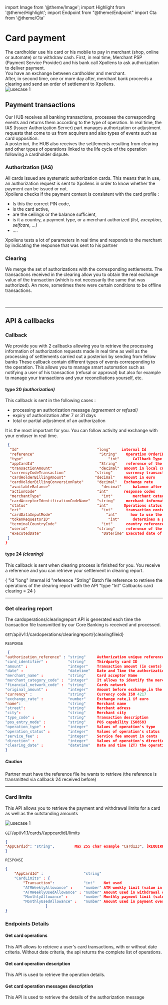 import Image from '@theme/Image';
import Highlight from '@theme/Highlight';
import Endpoint from "@theme/Endpoint"
import Cta from '@theme/Cta'


# Card payment

The cardholder use his card or his mobile to pay in merchant (shop, online or automate) or to withdraw cash.
First, in real time, Merchant PSP (Payment Service Provider) and his bank call Xpollens to ask authorization to deliver payment.
<br/>
You have an exchange between cardholder and merchant.
<br/>
After, in second time, one or more day after, merchant bank proceeds a clearing and send an order of settlement to Xpollens.
<br/>
<Image src="docs/CardOP_Payment.png" alt="usecase 1"/>

## Payment transactions

Our HUB receives all banking transactions, processes the corresponding events and returns them according to the type of operation.
In real time, the IAS (Issuer Authorization Server) part manages authorization or adjustment requests that come to us from acquirers and also types of events such as card opposition.
<br/>
A posteriori, the HUB also receives the settlements resulting from clearing and other types of operations linked to the life cycle of the operation following a cardholder dispute.


### Authorization (IAS)

All cards issued are systematic authorization cards.
This means that in use, an authorization request is sent to Xpollens in order to know whether the payment can be issued or not.
<br/>
Xpollens checks if the payment context is consistent with the card profile :
- Is this the correct PIN code,
- is the card active,
- are the ceilings or the balance sufficient,
- is it a country, a payment type, or a merchant authorized _(list, exception, selfcare, ...)_
- ....

Xpollens tests a lot of parameters in real time and responds to the merchant by indicating the response that was sent to his partner

### Clearing 

We merge the set of authorizations with the corresponding settlements. The transactions received in the clearing allow you to obtain the real exchange value of the transaction (which is not necessarily the same that was authorized). An more, sometimes there were certain conditions to be offline transactions.

<br/>

--- 

## API & callbacks

### Callback

We provide you with 2 callbacks allowing you to retrieve the processing information of authorization requests made in real time as well as the processing of settlements carried out a posteriori by sending from fellow banks
These callback contain different types of events corresponding to the operation. This allows you to manage smart automation such as notifying a user of his transaction (refusal or approval) but also for example to manage your transactions and your reconciliations yourself, etc.

#### type 20 _(authorization)_

This callback is sent in the following cases :
- processing an authorization message _(agreement or refusal)_
- expiry of authorization after 7 or 31 days
- total or partial adjustment of an authorization

It is the most important for you. You can follow activity and exchange with your enduser in real time.

```json
 {  
  "Id"	                                 "long"	    internal Id
  "reference"	                          "String"	  Operation OrderID
  "type"		                              "int"      Callback Type = 20
  "appCardId"	                          "String"	  reference of the card given by the partner
  "transactionAmount"	                  "decimal"	 amount in local currency
  "currencyCodeTransaction"	            "string"	  currency transaction
  "cardHolderBillingAmount"	            "decimal"	 Amount in euro
  "cardHolderBillingConversionRate"   	 "decimal"	 Exchange rate
  "availableBalance"	                   "decimal"	 balance after authorization
  "actionCode"	                         "int"	     response codes
  "merchantType"	                       "int"	     merchant category code
  "cardAcceptorIdentificationCodeName"	 "string"	  merchant information
  "status"	                             "int"	     Operations status
  "ert"		                               "int"      transaction context 
  "cardDataInputMode"		                 "int"      how to use the card
  "tokenRequestorID"		                  "int"      determines a payment that uses a token
  "terminalCountryCode"		               "int"      country reference where payment took place
  "userid"	                             "string"	  reference of the user given by the partner
  "executedDate"	                       "DateTime" Executed date of the operation
 }
}
```

#### type 24 _(clearing)_

This callback is sent when clearing process is finished for you. You receive a reference and you can retrieve your settlement in clearing report.

{
"id	        "long"	  internal Id
"reference	"String"	Batch file reference to retrieve the operations of the clearing report with the API
"type	      "Int"	    Callbacks card clearing = 24
}

--- 

### Get clearing report

The cardoperations/clearingreport API is generated each time the transaction file transmitted by our Core Banking is received and processed.

``` GET ```/api/v1.1/cardoperations/clearingreport/{clearingfileid}

``` RESPONSE ```
```json
 { 
"authorization_reference" : "string"     Authorization unique reference
"card_identifier" :         "string"     Thirdparty card ID
"amount" :                  "integer"    Transaction amount (in cents)
"date" :                    "datetime"   Date and Time the authorization was processed by Xpollens
"merchant_name" :           "string"     Card acceptor Name
"merchant_category_code" :  "integer"    It allows to identify the merchant
"financial_network_code" :  "string"     Cards network
"original_amount" :         "integer"    Amount before exchange,in the smallest currency division
"currency" :                "string"     Currency code ISO 4217
"exchange_rate" :           "number"     Exchange rate,1 if euro
"name":                     "string"     Merchant name
"street":                   "string"     Merchant adress
"city":                     "string"     Merchant city
"type_code" :               "string"     Transaction description
"pos_entry_mode" :          "string"     POS capability ISO8583
"operation_type" :          "integer"    Values of operation's type 
"operation_status" :        "integer"    Values of operation's status 
"service_fee" :             "integer"    Service fee amount in cents
"direction" :               "integer"    Values of operation's direction for the user 
"clearing_date" :           "datetime"   Date and time (ZT) the operation was processed
}
```

<Highlight type="caution">

##### Caution

Partner must have the reference file he wants to retrieve (the reference is transmitted via callback 24 received before)

</Highlight>

<!--
<Endpoint apiUrl="/v1.0/migrationProxy" path="/api/v1.1/cardoperations/clearingreport/{clearingfileid}" method="get"/>
-->


--- 

### Card limits

This API allows you to retrieve the payment and withdrawal limits for a card as well as the outstanding amounts

<Image src="docs/CardOP_Limits.png" alt="usecase 1"/>

``` GET ```/api/v1.1/cards/{appcardid}/limits
```json
{
"AppCardId": "string",         Max 255 char example "Card123", [REQUIRED]
}
```
``` RESPONSE ```
```json
{
    "AppCardId" :                  "string"        
    "CardLimits" : {
        "Transaction":             "int"    Not used
        "ATMWeeklyAllowance" :     "number" ATM weekly limit (value in cents)
        "ATMWeeklyUsedAllowance" : "number" Amount used in withdrawal over the last 7 days
        "MonthlyAllowance" :       "number" Monthly payment limit (value in cents)
        "MonthlyUsedAllowance" :   "number" Amount used in payment over the last 30 days
                  }
}
```

<!--
<Endpoint apiUrl="/v1.0/migrationProxy" path="/api/v1.1/cards/{appcardid}/limits" method="get"/>
-->


### Endpoints Details

#### Get card operations

This API allows to retrieve a user's card transactions, with or without date criteria. Without date criteria, the api returns the complete list of operations.

<!-- 
<Endpoint apiUrl="/v1.0/migrationProxy" path="/api/v1.1/users/{userid}/cardoperations" method="get"/> 
-->

#### Get card operation description

This API is used to retrieve the operation details.

<!--
<Endpoint apiUrl="/v1.0/migrationProxy" path="/api/v1.1/users/{userid}/cardoperations/{orderid}" method="get"/>
-->

#### Get card operation messages description

This API is used to retrieve the details of the authorization message

<!--
<Endpoint apiUrl="/v1.0/migrationProxy" path="/api/v1.1/users/{userid}/cardoperations/{orderid}/messages" method="get"/>
-->

<Cta
  context="doc"
  ui="button"
  link="/api/Core"
  label="Try it out"
/>
